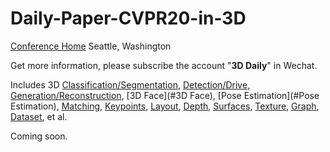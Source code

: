 # Daily-Paper-CVPR20-in-3D
[Conference Home](<http://cvpr2020.thecvf.com/>) Seattle, Washington 

Get more information, please subscribe the account "**3D Daily**" in Wechat.

Includes 3D [Classification/Segmentation](#Classification/Segmentation), [Detection/Drive](Detection/Drive), [Generation/Reconstruction](#Generation/Reconstruction), [3D Face](#3D Face), [Pose Estimation](#Pose Estimation), [Matching](#Matching), [Keypoints](#Keypoints), [Layout](#Layout), [Depth](#Depth), [Surfaces](#Surfaces), [Texture](#Texture), [Graph](#Graph), [Dataset](#Dataset), et al.

Coming soon.
